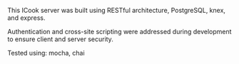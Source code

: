 This ICook server was built using RESTful architecture, PostgreSQL, knex, and express.	

Authentication and cross-site scripting were addressed during development to ensure client and server security. 
 
Tested using: mocha, chai
